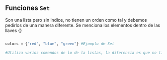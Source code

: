 ## Funciones `Set`

Son una lista pero sin indice, no tienen un orden como tal y debemos pedirlos de una manera diferente. Se menciona los elementos dentro de las llaves {}

```python

colors = {"red", "blue", "green"} #Ejemplo de Set

#Utiliza varios comandos de lo de la listas, la diferencia es que no tiene indice y al agregar un nuevo elemento se agrega en cualquier lugar.

```
